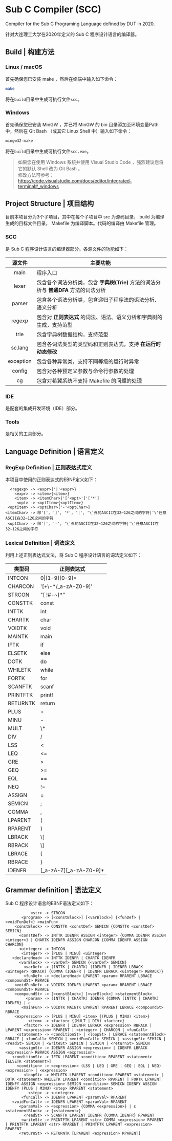 # Sub C Compiler (SCC)

Compiler for the Sub C Programing Language defined by DUT in 2020.

针对大连理工大学在2020年定义的 Sub C 程序设计语言的编译器。

## Build | 构建方法

### Linux / macOS

首先确保您已安装 make ，然后在终端中输入如下命令：

``` bash
make
```

将在`build`目录中生成可执行文件`scc`。

### Windows

首先确保您已安装 MinGW ，并已将 MinGW 的 bin 目录添加至环境变量Path中，然后在 Git Bash （或其它 Linux Shell 中）输入如下命令：

``` bash
mingw32-make
```

将在`build`目录中生成可执行文件`scc.exe`。

> 如果您在使用 Windows 系统并使用 Visual Studio Code ，强烈建议您将它的默认 Shell 改为 Git Bash 。  
> 修改方法可参考：https://code.visualstudio.com/docs/editor/integrated-terminal#_windows

## Project Structure | 项目结构

目前本项目分为3个子项目，其中在每个子项目中 src 为源码目录， build 为编译生成的目标文件目录， Makefile 为编译脚本。代码的编译由 Makefile 管理。

### SCC

是 Sub C 程序设计语言的编译器部分。各源文件的功能如下：

|  源文件   | 主要功能 |
| :-------: | -------- |
| main      | 程序入口 |
| lexer     | 包含各个词法分析类，包含 **字典树(Trie)** 方法的词法分析与 **普通DFA** 方法的词法分析 |
| parser    | 包含各个语法分析类，包含递归子程序法的语法分析、语义分析 |
| regexp    | 包含对 **正则表达式** 的词法、语法、语义分析和字典树的生成，支持范型 |
| trie      | 包含字典树数据结构，支持范型 |
| sc.lang   | 包含各词法类型的类型码和正则表达式，支持 **在运行时动态修改** |
| exception | 包含各种异常类，支持不同等级的运行时异常 |
| config    | 包含对各种预定义参数与命令行参数的处理 |
| cg        | 包含对希冀系统不支持 Makefile 的问题的处理 |

### IDE

是配套的集成开发环境（IDE）部分。

### Tools

是相关的工具部分。

## Language Definition | 语言定义

### RegExp Definition | 正则表达式定义

本项目中使用的正则表达式的EBNF定义如下：

```
  <regexp> -> <expr>{'|'<expr>}
    <expr> -> <item>{<item>}
    <item> -> <itemChar>|'['<opt>']'['*']
     <opt> -> <optItem>{<optItem>}
 <optItem> -> <optChar>['-'<optChar>]
<itemChar> -> 除'[', ']', '*', '|', '\'外的ASCII在32~126之间的字符|'\'任意ASCII在32~126之间的字符
 <optChar> -> 除']', '-', '\'外的ASCII在32~126之间的字符|'\'任意ASCII在32~126之间的字符
```

### Lexical Definition | 词法定义

利用上述正则表达式文法，将 Sub C 程序设计语言的词法定义如下：

| 类型码 | 正则表达式 |
| ------ | ---------- |
|INTCON|0\|[1-9][0-9]*|
|CHARCON|'[+\\-*/_a-zA-Z0-9]'|
|STRCON|"[ !#-~]*"|
|CONSTTK|const|
|INTTK|int|
|CHARTK|char|
|VOIDTK|void|
|MAINTK|main|
|IFTK|if|
|ELSETK|else|
|DOTK|do|
|WHILETK|while|
|FORTK|for|
|SCANFTK|scanf|
|PRINTFTK|printf|
|RETURNTK|return|
|PLUS|+|
|MINU|-|
|MULT|\\*|
|DIV|/|
|LSS|<|
|LEQ|<=|
|GRE|>|
|GEQ|>=|
|EQL|==|
|NEQ|!=|
|ASSIGN|=|
|SEMICN|;|
|COMMA|,|
|LPARENT|(|
|RPARENT|)|
|LBRACK|\\[|
|RBRACK|\\]|
|LBRACE|{|
|RBRACE|}|
|IDENFR|[_a-zA-Z][_a-zA-Z0-9]*|

## Grammar definition | 语法定义

Sub C 程序设计语言的EBNF语法定义如下：

```
           <str> -> STRCON
       <program> -> [<constBlock>] [<varBlock>] {<funDef> | <voidFunDef>} <mainFun>
    <constBlock> -> CONSTTK <constDef> SEMICN {CONSTTK <constDef> SEMICN}
      <constDef> -> INTTK IDENFR ASSIGN <integer> {COMMA IDENFR ASSIGN <integer>} | CHARTK IDENFR ASSIGN CHARCON {COMMA IDENFR ASSIGN CHARCON}
      <uinteger> -> INTCON
       <integer> -> [PLUS | MINU] <uinteger>
   <declareHead> -> INTTK IDENFR | CHARTK IDENFR
      <varBlock> -> <varDef> SEMICN {<varDef> SEMICN}
        <varDef> -> (INTTK | CHARTK) (IDENFR | IDENFR LBRACK <uinteger> RBRACK) {COMMA (IDENFR | IDENFR LBRACK <uinteger> RBRACK)}
        <funDef> -> <declareHead> LPARENT <param> RPARENT LBRACE <compoundSt> RBRACE
    <voidFunDef> -> VOIDTK IDENFR LPARENT <param> RPARENT LBRACE <compoundSt> RBRACE
    <compoundSt> -> [<constBlock>] [<varBlock>] <statementBlock>
         <param> -> (INTTK | CHARTK) IDENFR {COMMA (INTTK | CHARTK) IDENFR} | ɛ
       <mainFun> -> VOIDTK MAINTK LPARENT RPARENT LBRACE <compoundSt> RBRACE
    <expression> -> [PLUS | MINU] <item> {(PLUS | MINU) <item>}
          <item> -> <factor> {(MULT | DIV) <factor>}
        <factor> -> IDENFR | IDENFR LBRACK <expression> RBRACK | LPARENT <expression> RPARENT | <integer> | CHARCON | <funCall>
     <statement> -> <conditionSt> | <loopSt> | LBRACE <statementBlock> RBRACE | <funCall> SEMICN | <voidFunCall> SEMICN | <assignSt> SEMICN | <readSt> SEMICN | <writeSt> SEMICN | SEMICN | <returnSt> SEMICN
      <assignSt> -> IDENFR ASSIGN <expression> | IDENFR LBRACK <expression> RBRACK ASSIGN <expression>
   <conditionSt> -> IFTK LPARENT <condition> RPARENT <statement> [ELSETK <statement>]
     <condition> -> <expression> (LSS | LEQ | GRE | GEQ | EQL | NEQ) <expression> | <expression>
        <loopSt> -> WHILETK LPARENT <condition> RPARENT <statement> | DOTK <statement> WHILETK LPARENT <condition> RPARENT | FORTK LPARENT IDENFY ASSIGN <expression> SEMICN <condition> SEMICN IDENFY ASSIGN IDENFY (PLUS | MINU) <step> RPARENT <statement>
          <step> -> <uinteger>
       <funCall> -> IDENFR LPARENT <paramVal> RPARENT
   <voidFunCall> -> IDENFR LPARENT <paramVal> RPARENT
      <paramVal> -> <expression> {COMMA <expression>} | ɛ
<statementBlock> -> {<statement>}
        <readSt> -> SCANFTK LPARENT IDENFR {COMMA IDENFR} RPARENT
       <writeSt> -> PRINTFTK LPARENT <str> COMMA <expression> RPARENT | PRINTFTK LPARENT <str> RPARENT | PRINTFTK LPARENT <expression> RPARENT
      <returnSt> -> RETURNTK [LPARENT <expression> RPARENT]
```

